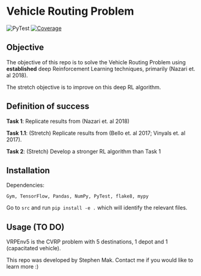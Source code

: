 # Vehicle Routing Problem

![PyTest](https://github.com/ifm-mag/01_vrp/workflows/PyTest/badge.svg) [![Coverage](https://codecov.io/gh/ifm-mag/01_vrp/branch/master/graph/badge.svg&service=github)](https://codecov.io/gh/ifm-mag/01_vrp)


## Objective
The objective of this repo is to solve the Vehicle Routing Problem using **established** deep Reinforcement Learning techniques, primarily (Nazari et. al 2018).

The stretch objective is to improve on this deep RL algorithm.

## Definition of success
**Task 1**: Replicate results from (Nazari et. al 2018)

**Task 1.1**: (Stretch) Replicate results from (Bello et. al 2017; Vinyals et. al 2017).

**Task 2**: (Stretch) Develop a stronger RL algorithm than Task 1

## Installation
Dependencies:

`Gym, TensorFlow, Pandas, NumPy, PyTest, flake8, mypy`

Go to `src` and run `pip install -e .` which will identify the relevant files.

## Usage (TO DO)
VRPEnv5 is the CVRP problem with 5 destinations, 1 depot and 1 (capacitated vehicle).


This repo was developed by Stephen Mak. Contact me if you would like to learn more :)